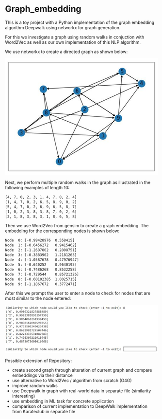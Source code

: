 # Graph_embedding 


This is a toy project with a Python implementation of the graph embedding algorithm Deepwalk using networkx for graph generation.

For this we investigate a graph using random walks in conjuction with Word2Vec as well as our own implementation of this NLP algorithm.

We use networkx to create a directed graph as shown below:

![Example of directed graph](./digraph.JPG)

Next, we perform multiple random walks in the graph as illustrated in the following examples of length 10:

```
[4, 7, 0, 2, 3, 1, 4, 7, 0, 2, 4]
[1, 4, 7, 0, 2, 6, 5, 8, 9, 0, 2]
[5, 4, 7, 0, 2, 6, 9, 6, 5, 8, 7]
[1, 0, 2, 3, 8, 3, 8, 7, 0, 2, 6]
[3, 1, 8, 3, 8, 3, 1, 8, 6, 5, 8]
```

Then we use Word2Vec from gensim to create a graph embedding. The embedding for the corresponding nodes is shown below:

```
Node  0: [-0.99428976  0.558415]
Node  1: [-0.6456272   0.9415462]
Node  2: [-1.2687802   0.2808751]
Node  3: [-0.3883962   1.2181263]
Node  4: [-1.0587678   0.47976947]
Node  5: [-0.640252    0.9640195]
Node  6: [-0.7486268   0.8532258]
Node  7: [-0.729544    0.85721326]
Node  8: [-0.60102385  1.0025715]
Node  9: [-1.1867672   0.3772471]
```
After this we prompt the user to enter a node to check for nodes that are most similar to the node entered:

![Check node similarity](./similarity_prompt.JPG)

Possible extension of Repository:

- create second graph through alteration of current graph and compare embeddings via their distance
- use alternative to Word2Vec / algorithm from scratch (G4G)
- improve random walks
- use Deepwalk in graph with real-world data in separate file (similarity interesting)
- use embedding in ML task for concrete application
- comparison of current implementation to DeepWalk implementation from Karateclub in separate file
